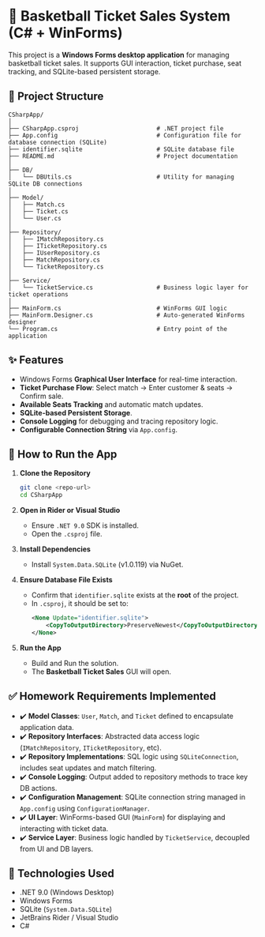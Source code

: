 # 🏀 Basketball Ticket Sales System (C# + WinForms)

This project is a **Windows Forms desktop application** for managing basketball ticket sales. It supports GUI interaction, ticket purchase, seat tracking, and SQLite-based persistent storage.

## 📁 Project Structure
```
CSharpApp/
│
├── CSharpApp.csproj                      # .NET project file
├── App.config                            # Configuration file for database connection (SQLite)
├── identifier.sqlite                     # SQLite database file
├── README.md                             # Project documentation
│
├── DB/
│   └── DBUtils.cs                        # Utility for managing SQLite DB connections
│
├── Model/
│   ├── Match.cs                          
│   ├── Ticket.cs                         
│   └── User.cs                          
│
├── Repository/
│   ├── IMatchRepository.cs
│   ├── ITicketRepository.cs
│   ├── IUserRepository.cs                
│   ├── MatchRepository.cs                
│   └── TicketRepository.cs               
│
├── Service/
│   └── TicketService.cs                  # Business logic layer for ticket operations
│
├── MainForm.cs                           # WinForms GUI logic
├── MainForm.Designer.cs                  # Auto-generated WinForms designer
└── Program.cs                            # Entry point of the application
```

## ✨ Features
- Windows Forms **Graphical User Interface** for real-time interaction.
- **Ticket Purchase Flow**: Select match → Enter customer & seats → Confirm sale.
- **Available Seats Tracking** and automatic match updates.
- **SQLite-based Persistent Storage**.
- **Console Logging** for debugging and tracing repository logic.
- **Configurable Connection String** via `App.config`.

## 🚀 How to Run the App
1. **Clone the Repository**
   ```bash
   git clone <repo-url>
   cd CSharpApp
   ```

2. **Open in Rider or Visual Studio**
   - Ensure `.NET 9.0` SDK is installed.
   - Open the `.csproj` file.

3. **Install Dependencies**
   - Install `System.Data.SQLite` (v1.0.119) via NuGet.

4. **Ensure Database File Exists**
   - Confirm that `identifier.sqlite` exists at the **root** of the project.
   - In `.csproj`, it should be set to:
     ```xml
     <None Update="identifier.sqlite">
         <CopyToOutputDirectory>PreserveNewest</CopyToOutputDirectory>
     </None>
     ```

5. **Run the App**
   - Build and Run the solution.
   - The **Basketball Ticket Sales** GUI will open.

## ✅ Homework Requirements Implemented

- ✔️ **Model Classes**: `User`, `Match`, and `Ticket` defined to encapsulate application data.
- ✔️ **Repository Interfaces**: Abstracted data access logic (`IMatchRepository`, `ITicketRepository`, etc).
- ✔️ **Repository Implementations**: SQL logic using `SQLiteConnection`, includes seat updates and match filtering.
- ✔️ **Console Logging**: Output added to repository methods to trace key DB actions.
- ✔️ **Configuration Management**: SQLite connection string managed in `App.config` using `ConfigurationManager`.
- ✔️ **UI Layer**: WinForms-based GUI (`MainForm`) for displaying and interacting with ticket data.
- ✔️ **Service Layer**: Business logic handled by `TicketService`, decoupled from UI and DB layers.

## 🧩 Technologies Used
- .NET 9.0 (Windows Desktop)
- Windows Forms
- SQLite (`System.Data.SQLite`)
- JetBrains Rider / Visual Studio
- C#
